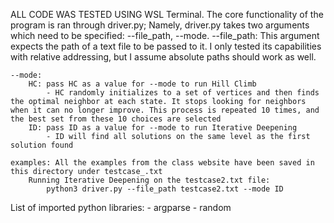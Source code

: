 ALL CODE WAS TESTED USING WSL Terminal. The core functionality of the program is ran through driver.py; Namely, driver.py takes two arguments which need to be specified: --file_path, --mode.
    --file_path:
        This argument expects the path of a text file to be passed to it. I only tested its capabilities with relative addressing, but I assume absolute paths should work as well.

    --mode:
        HC: pass HC as a value for --mode to run Hill Climb
            - HC randomly initializes to a set of vertices and then finds the optimal neighbor at each state. It stops looking for neighbors when it can no longer improve. This process is repeated 10 times, and the best set from these 10 choices are selected
        ID: pass ID as a value for --mode to run Iterative Deepening
            - ID will find all solutions on the same level as the first solution found

    examples: All the examples from the class website have been saved in this directory under testcase_.txt
        Running Iterative Deepening on the testcase2.txt file:
            python3 driver.py --file_path testcase2.txt --mode ID

List of imported python libraries:
    - argparse
    - random


